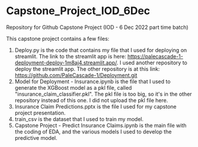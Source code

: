 # Capstone_Project_IOD_6Dec
Repository for Github Capstone Project (IOD - 6 Dec 2022 part time batch)

This capstone project contains a few files:
1. Deploy.py is the code that contains my file that I used for deploying on streamlit. The link to the streamlit app is here: https://palecascade-1-deployment-deploy-1m8aj4.streamlit.app/. I used another repository to deploy the streamlit app. The other repository is at this link: https://github.com/PaleCascade-1/Deployment.git
2. Model for Deployment - Insurance.ipynb is the file that I used to generate the XGBoost model as a pkl file, called "insurance_claim_classifier.pkl". The pkl file is too big, so it's in the other repository instead of this one. I did not upload the pkl file here.
3. Insurance Claim Predictions.pptx is the file I used for my capstone project presentation.
4. train_csv is the dataset that I used to train my model.
5. Capstone Project - Predict Insurance Claims.ipynb is the main file with the coding of EDA, and the various models I used to develop the predictive model.
